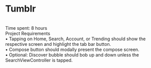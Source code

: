 # Tumblr<br>
<br>
Time spent: 8 hours<br>
Project Requirements<br>
	•	Tapping on Home, Search, Account, or Trending should show the respective screen and highlight the tab bar button.<br>
	•	Compose button should modally present the compose screen.<br>
	•	Optional: Discover bubble should bob up and down unless the SearchViewController is tapped.<br>
